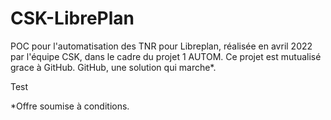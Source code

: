 
# CSK-LibrePlan
POC pour l'automatisation des TNR pour Libreplan, réalisée en avril 2022 par l'équipe CSK, dans le cadre du projet 1 AUTOM.
Ce projet est mutualisé grace à GitHub.
GitHub, une solution qui marche*.

Test

*Offre soumise à conditions.
